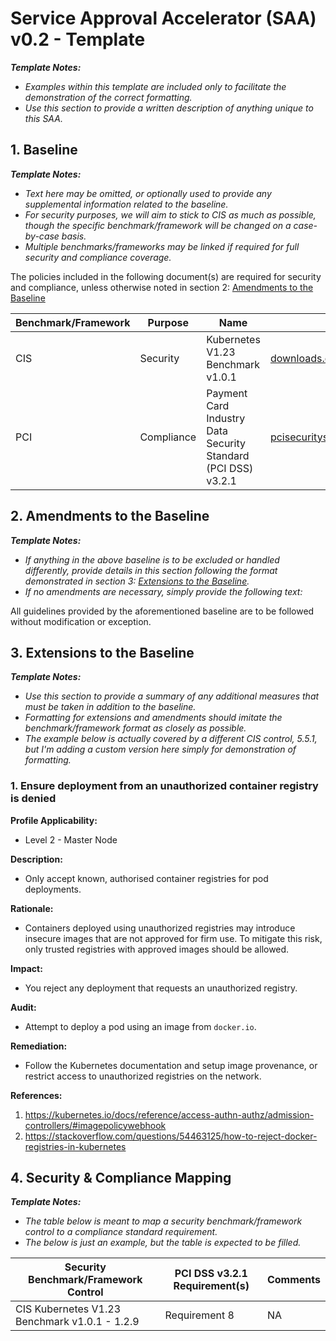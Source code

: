 # Service Approval Accelerator (SAA) v0.2 - Template

_**Template Notes:**_

- _Examples within this template are included only to facilitate the demonstration of the correct formatting._
- _Use this section to provide a written description of anything unique to this SAA._

## 1. Baseline

_**Template Notes:**_

- _Text here may be omitted, or optionally used to provide any supplemental information related to the baseline._
- _For security purposes, we will aim to stick to CIS as much as possible, though the specific benchmark/framework will be changed on a case-by-case basis._
- _Multiple benchmarks/frameworks may be linked if required for full security and compliance coverage._

The policies included in the following document(s) are required for security and compliance,
unless otherwise noted in section 2: [Amendments to the Baseline](#2-amendments-to-the-baseline)

| Benchmark/Framework | Purpose | Name | Link | Comments |
|---|---|---|---|---|
| CIS      | Security | Kubernetes V1.23 Benchmark v1.0.1 | [downloads.cisecurity.org](https://downloads.cisecurity.org/#/) | Cover recommendations for both profiles.  |
| PCI      | Compliance | Payment Card Industry Data Security Standard (PCI DSS) v3.2.1 | [pcisecuritystandards.org/document_library/](https://www.pcisecuritystandards.org/document_library/) | |

## 2. Amendments to the Baseline

_**Template Notes:**_

- _If anything in the above baseline is to be excluded or handled differently, provide details in this section_
_following the format demonstrated in section 3: [Extensions to the Baseline](#3-extensions-to-the-baseline)._
- _If no amendments are necessary, simply provide the following text:_

All guidelines provided by the aforementioned baseline are to be followed without modification or exception.

## 3. Extensions to the Baseline

_**Template Notes:**_

- _Use this section to provide a summary of any additional measures that must be taken in addition to the baseline._
- _Formatting for extensions and amendments should imitate the benchmark/framework format as closely as possible._
- _The example below is actually covered by a different CIS control, 5.5.1,_
_but I'm adding a custom version here simply for demonstration of formatting._

### 1. Ensure deployment from an unauthorized container registry is denied

**Profile Applicability:**
- Level 2 - Master Node

**Description:**

- Only accept known, authorised container registries for pod deployments.

**Rationale:**

- Containers deployed using unauthorized registries may introduce insecure images that are not approved for firm use.
To mitigate this risk, only trusted registries with approved images should be allowed.

**Impact:**

- You reject any deployment that requests an unauthorized registry.

**Audit:**

- Attempt to deploy a pod using an image from `docker.io`.

**Remediation:**

- Follow the Kubernetes documentation and setup image provenance, or restrict access to unauthorized registries on the network.

**References:**
  1. https://kubernetes.io/docs/reference/access-authn-authz/admission-controllers/#imagepolicywebhook
  1. https://stackoverflow.com/questions/54463125/how-to-reject-docker-registries-in-kubernetes

## 4. Security & Compliance Mapping

_**Template Notes:**_

- _The table below is meant to map a security benchmark/framework control to a compliance standard requirement._
- _The below is just an example, but the table is expected to be filled._

| Security Benchmark/Framework Control | PCI DSS v3.2.1 Requirement(s) | Comments |
|---|---|---|
| CIS Kubernetes V1.23 Benchmark v1.0.1 - 1.2.9 | Requirement 8 | NA |